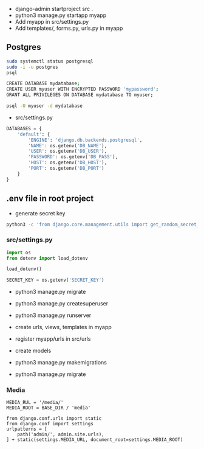 - django-admin startproject src .
- python3 manage.py startapp myapp
- Add myapp in src/settings.py
- Add templates/, forms.py, urls.py in myapp

## Postgres
```sh
sudo systemctl status postgresql
sudo -i -u postgres
psql

CREATE DATABASE mydatabase;
CREATE USER myuser WITH ENCRYPTED PASSWORD 'mypassword';
GRANT ALL PRIVILEGES ON DATABASE mydatabase TO myuser;

psql -U myuser -d mydatabase
```

- src/settings.py

```python
DATABASES = {
    'default': {
        'ENGINE': 'django.db.backends.postgresql',
        'NAME': os.getenv('DB_NAME'),
        'USER': os.getenv('DB_USER'),
        'PASSWORD': os.getenv('DB_PASS'),
        'HOST': os.getenv('DB_HOST'),
        'PORT': os.getenv('DB_PORT')
    }
}
```

## .env file in root project
- generate secret key

```sh
python3 -c 'from django.core.management.utils import get_random_secret_key; print(get_random_secret_key())'
```

### src/settings.py

```python
import os
from dotenv import load_dotenv

load_dotenv()

SECRET_KEY = os.getenv('SECRET_KEY')
```

- python3 manage.py migrate
- python3 manage.py createsuperuser
- python3 manage.py runserver

- create urls, views, templates in myapp
- register myapp/urls in src/urls

- create models
- python3 manage.py makemigrations
- python3 manage.py migrate

### Media
```
MEDIA_RUL = '/media/'
MEDIA_ROOT = BASE_DIR / 'media'
```
```
from django.conf.urls import static
from django.conf import settings
urlpatterns = [
    path('admin/', admin.site.urls),
] + static(settings.MEDIA_URL, document_root=settings.MEDIA_ROOT)
```